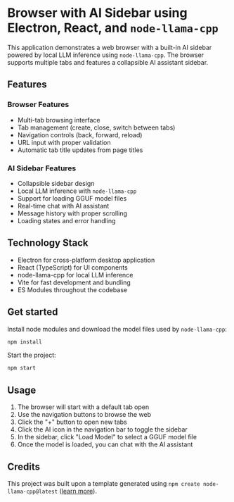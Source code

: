 # Browser with AI Sidebar using Electron, React, and `node-llama-cpp`

This application demonstrates a web browser with a built-in AI sidebar powered by local LLM inference using `node-llama-cpp`. The browser supports multiple tabs and features a collapsible AI assistant sidebar.

## Features

### Browser Features
- Multi-tab browsing interface
- Tab management (create, close, switch between tabs)
- Navigation controls (back, forward, reload)
- URL input with proper validation
- Automatic tab title updates from page titles

### AI Sidebar Features
- Collapsible sidebar design
- Local LLM inference with `node-llama-cpp`
- Support for loading GGUF model files
- Real-time chat with AI assistant
- Message history with proper scrolling
- Loading states and error handling

## Technology Stack
- Electron for cross-platform desktop application
- React (TypeScript) for UI components
- node-llama-cpp for local LLM inference
- Vite for fast development and bundling
- ES Modules throughout the codebase

## Get started
Install node modules and download the model files used by `node-llama-cpp`:
```bash
npm install
```

Start the project:
```bash
npm start
```

## Usage
1. The browser will start with a default tab open
2. Use the navigation buttons to browse the web
3. Click the "+" button to open new tabs
4. Click the AI icon in the navigation bar to toggle the sidebar
5. In the sidebar, click "Load Model" to select a GGUF model file
6. Once the model is loaded, you can chat with the AI assistant

## Credits
This project was built upon a template generated using `npm create node-llama-cpp@latest` ([learn more](https://node-llama-cpp.withcat.ai/guide/)).
